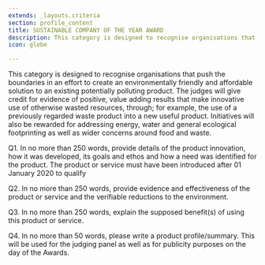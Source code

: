 ```yaml
---
extends: _layouts.criteria
section: profile_content
title: SUSTAINABLE COMPANY OF THE YEAR AWARD
description: This category is designed to recognise organisations that push the boundaries in an effort to create an environmentally friendly and affordable solution to an existing potentially polluting product. The judges will give credit for evidence of positive, value adding results that make innovative use of otherwise wasted resources, through; for example, the use of a previously regarded waste product into a new useful product. Initiatives will also be rewarded for addressing energy, water and general ecological footprinting as well as wider concerns around food and waste.
icon: globe

---
```


This category is designed to recognise organisations that push the boundaries in an effort to create an environmentally friendly and affordable solution to an existing potentially polluting product. The judges will give credit for evidence of positive, value adding results that make innovative use of otherwise wasted resources, through; for example, the use of a previously regarded waste product into a new useful product. Initiatives will also be rewarded for addressing energy, water and general ecological footprinting as well as wider concerns around food and waste.




Q1. In no more than 250 words, provide details of the product innovation, how it was developed, its goals and ethos and how a need was identified for the product. The product or service must have been introduced after 01 January 2020 to qualify

 

Q2. In no more than 250 words, provide evidence and effectiveness of the product or service and the verifiable reductions to the environment.

 

Q3. In no more than 250 words, explain the supposed benefit(s) of using this product or service. 

 

Q4. In no more than 50 words, please write a product profile/summary. This will be used for the judging panel as well as for publicity purposes on the day of the Awards.
